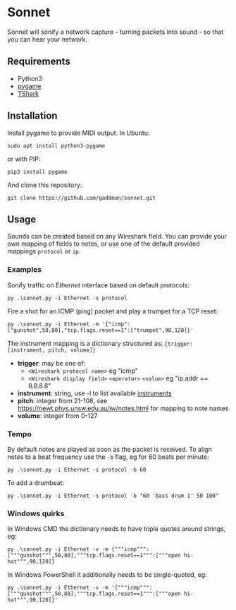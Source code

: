 # Sonnet
Sonnet will sonify a network capture - turning packets into sound - so that you can hear your network.

## Requirements
- Python3
- [pygame](https://www.pygame.org/)
- [TShark](https://www.wireshark.org/)

## Installation
Install pygame to provide MIDI output. In Ubuntu:
```
sudo apt install python3-pygame
```
or with PIP:
```
pip3 install pygame
```
And clone this repository:
```
git clone https://github.com/gaddman/sonnet.git
```

## Usage
Sounds can be created based on any Wireshark field. You can provide your own mapping of fields to notes, or use one of the default provided mappings `protocol` or `ip`.

### Examples
Sonify traffic on *Ethernet* interface based on default protocols:
```
py .\sonnet.py -i Ethernet -s protocol
```
Fire a shot for an ICMP (ping) packet and play a trumpet for a TCP reset:
```
py .\sonnet.py -i Ethernet -m '{"icmp":["gunshot",50,80],"tcp.flags.reset==1":["trumpet",90,120]}'
```
The instrument mapping is a dictionary structured as:
`{trigger: [instrument, pitch, volume]}`

- **trigger**:     may be one of:
  - `<Wireshark protocol name>` eg "icmp"
  - `<Wireshark display field>` `<operator>` `<value>` eg "ip.addr == 8.8.8.8" 
- **instrument**:  string, use -l to list available [instruments](https://www.midi.org/specifications/item/gm-level-1-sound-set)
- **pitch**:       integer from 21-108, see https://newt.phys.unsw.edu.au/jw/notes.html for mapping to note names
- **volume**:      integer from 0-127

### Tempo
By default notes are played as soon as the packet is received. To align notes to a beat frequency use the `-b` flag, eg for 60 beats per minute:
```
py .\sonnet.py -i Ethernet -s protocol -b 60
```
To add a drumbeat:
```
py .\sonnet.py -i Ethernet -s protocol -b "60 'bass drum 1' 50 100"
```

### Windows quirks
In Windows CMD the dictionary needs to have triple quotes around strings, eg:
```
py .\sonnet.py -i Ethernet -v -m {"""icmp""":["""gunshot""",50,80],"""tcp.flags.reset==1""":["""open hi-hat""",90,120]}
```
In Windows PowerShell it additionally needs to be single-quoted, eg:
```
py .\sonnet.py -i Ethernet -v -m '{"""icmp""":["""gunshot""",50,80],"""tcp.flags.reset==1""":["""open hi-hat""",90,120]}'
```